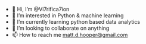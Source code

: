- 👋 Hi, I’m @Vi7rifica7ion
- 👀 I’m interested in Python & machine learning
- 🌱 I’m currently learning python based data analytics
- 💞️ I’m looking to collaborate on anything
- 📫 How to reach me matt.d.hooper@gmail.com

<!---
Vi7rifica7ion/Vi7rifica7ion is a ✨ special ✨ repository because its `README.md` (this file) appears on your GitHub profile.
You can click the Preview link to take a look at your changes.
--->
